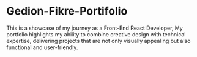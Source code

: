 # Gedion-Fikre-Portifolio
This is a showcase of my journey as a Front-End React Developer, My portfolio highlights my ability to combine creative design with technical expertise, delivering projects that are not only visually appealing but also functional and user-friendly.
